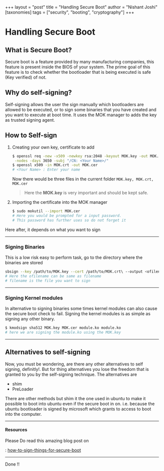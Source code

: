 +++
layout = "post"
title = "Handling Secure Boot"
author = "Nishant Joshi"
[taxonomies]
    tags = ["security", "booting", "cryptography"]
+++



# Handling Secure Boot

## What is Secure Boot?

Secure boot is a feature provided by many manufacturing companies, this feature is present inside the BIOS of your system. The prime goal of this feature is to check whether the bootloader that is being executed is safe (Key verified) of not.

## Why do self-signing?

Self-signing allows the user the sign manually which bootloaders are allowed to be executed, or to sign some binaries that you have created and you want to execute at boot time. It uses the MOK manager to adds the key as trusted signing agent. 

## How to Self-sign

1. Creating your own key, certificate to add

   ```bash
   $ openssl req -new -x509 -newkey rsa:2048 -keyout MOK.key -out MOK.crt \
   	-nodes -days 3650 -subj "/CN: <Your Name>/"
   $ openssl x509 -in MOK.crt -out MOK.cer
   # <Your Name> : Enter your name
   ```

   Now there would be three files in the current folder `MOK.key, MOK.crt, MOK.cer`

   > Here the **MOK.key** is very important and should be kept safe.

2. Importing the certificate into the MOK manager

   ```bash
   $ sudo mokutil --import MOK.cer
   # Here you would be prompted for a input password.
   # This password has further uses so do not forget it
   ```

Here after, it depends on what you want to sign

---
### Signing Binaries
   This is a low risk easy to perform task, go to the directory where the binaries are stored

   ```bash
   sbsign --key /path/to/MOK.key --cert /path/to/MOK.crt\ --output <ofilename>.efi <filename>.efi
   # Here the ofilename can be same as filename
   # filename is the file you want to sign
   ```

---

### Signing Kernel modules

In alternative to signing binaries some times kernel modules can also cause the secure boot check to fail. Signing the kernel modules is as simple as signing any other binary.

```bash
$ kmodsign sha512 MOK.key MOK.cer module.ko module.ko
# here we are signing the module.ko using the MOK.key
```

---

## Alternatives to self-signing

Now, you must be wondering, are there any other alternatives to self signing, definitly!. But for thing alternatives you lose the freedom that is granted to you by the self-signing technique. The alternatives are 

- shim
- PreLoader

There are other methods but shim it the one used in ubuntu to make it possible to boot into ubuntu even if the secure boot in on. i.e. because the ubuntu bootloader is signed by microsoft which grants to access to boot into the computer.

---



#### Resources

Please Do read this amazing blog post on

: [how-to-sign-things-for-secure-boot](ubuntu.com/blog/how-to-sign-things-for-secure-boot)

---



Done !!
